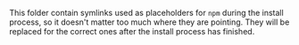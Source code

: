 This folder contain symlinks used as placeholders for `npm` during the install
process, so it doesn't matter too much where they are pointing. They will be
replaced for the correct ones after the install process has finished.
